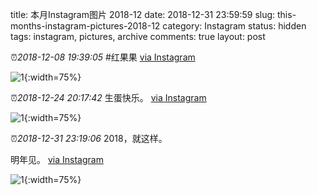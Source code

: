 title: 本月Instagram图片 2018-12
date: 2018-12-31 23:59:59
slug: this-months-instagram-pictures-2018-12
category: Instagram
status: hidden
tags: instagram, pictures, archive
comments: true
layout: post

⏰_2018-12-08 19:39:05_ #红果果
[via Instagram](https://www.instagram.com/p/BrH_4azgZ3TlG7u1Yjnqk6C92TVSbYDbRkhyBo0/)

![1](https://scontent-lax3-2.cdninstagram.com/vp/7f5290b5842163178db0954ef755e5e3/5DAD5926/t51.2885-15/e35/47251279_141988290126840_8394475989127526097_n.jpg?_nc_ht=scontent-lax3-2.cdninstagram.com){:width=75%}



⏰_2018-12-24 20:17:42_ 生蛋快乐。
[via Instagram](https://www.instagram.com/p/BrxRBUgAdRPNTAfxIsq7wgTwyx4r3m1-CAdn1A0/)

![1](https://scontent-lax3-2.cdninstagram.com/vp/7dddacb871608ff4ca2c87129274c37a/5DAEF389/t51.2885-15/e35/47026518_169623640664530_1742407260735166060_n.jpg?_nc_ht=scontent-lax3-2.cdninstagram.com){:width=75%}



⏰_2018-12-31 23:19:06_ 2018，就这样。

明年见。
[via Instagram](https://www.instagram.com/p/BsDnV9Ggz73jWKxK_IXIFoFFEgT5YLL_jLKGUw0/)

![1](https://scontent-lax3-2.cdninstagram.com/vp/4405fb0ac91540b1ada968a630c34dbc/5DA48B5E/t51.2885-15/e35/47586517_121451688894398_7598234927211892779_n.jpg?_nc_ht=scontent-lax3-2.cdninstagram.com){:width=75%}
